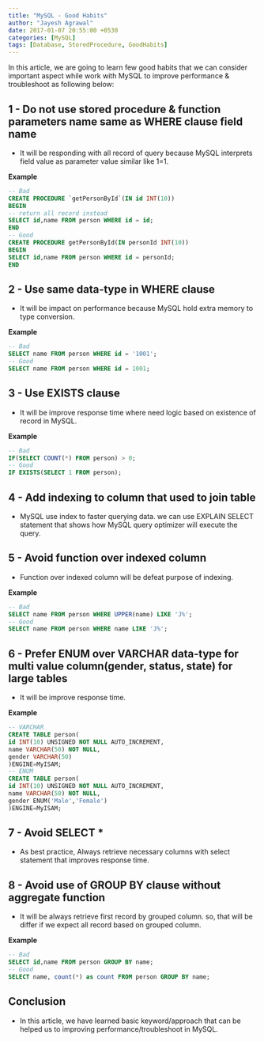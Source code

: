 ```yaml
---
title: "MySQL - Good Habits"
author: "Jayesh Agrawal"
date: 2017-01-07 20:55:00 +0530
categories: [MySQL]
tags: [Database, StoredProcedure, GoodHabits]
---
```


In this article, we are going to learn few good habits that we can consider important aspect while work with MySQL to improve performance & troubleshoot as following below:

## 1 - Do not use stored procedure & function parameters name same as WHERE clause field name
- It will be responding with all record of query because MySQL interprets field value as parameter value similar like 1=1.

**Example**
```sql
-- Bad  
CREATE PROCEDURE `getPersonById`(IN id INT(10))  
BEGIN  
-- return all record instead  
SELECT id,name FROM person WHERE id = id;  
END  
-- Good  
CREATE PROCEDURE getPersonById(IN personId INT(10))  
BEGIN  
SELECT id,name FROM person WHERE id = personId;  
END   
```

## 2 - Use same data-type in WHERE clause
- It will be impact on performance because MySQL hold extra memory to type conversion.

**Example**
```sql
-- Bad  
SELECT name FROM person WHERE id = '1001';  
-- Good  
SELECT name FROM person WHERE id = 1001;  
```

## 3 - Use EXISTS clause
- It will be improve response time where need logic based on existence of record in MySQL.

**Example**
```sql
-- Bad  
IF(SELECT COUNT(*) FROM person) > 0;  
-- Good  
IF EXISTS(SELECT 1 FROM person);   
```

## 4 - Add indexing to column that used to join table
- MySQL use index to faster querying data. we can use EXPLAIN SELECT statement that shows how MySQL query optimizer will execute the query.

## 5 - Avoid function over indexed column
- Function over indexed column will be defeat purpose of indexing.

**Example**
```sql
-- Bad  
SELECT name FROM person WHERE UPPER(name) LIKE 'J%';  
-- Good  
SELECT name FROM person WHERE name LIKE 'J%';   
```
## 6 - Prefer ENUM over VARCHAR data-type for multi value column(gender, status, state) for large tables
- It will be improve response time.

**Example**
```sql
-- VARCHAR  
CREATE TABLE person(  
id INT(10) UNSIGNED NOT NULL AUTO_INCREMENT,  
name VARCHAR(50) NOT NULL,  
gender VARCHAR(50)  
)ENGINE=MyISAM;  
-- ENUM  
CREATE TABLE person(  
id INT(10) UNSIGNED NOT NULL AUTO_INCREMENT,  
name VARCHAR(50) NOT NULL,  
gender ENUM('Male','Female')  
)ENGINE=MyISAM;   
```

## 7 - Avoid SELECT *
- As best practice, Always retrieve necessary columns with select statement that improves response time.

## 8 - Avoid use of GROUP BY clause without aggregate function
- It will be always retrieve first record by grouped column. so, that will be differ if we expect all record based on grouped column.

**Example**
```sql
-- Bad  
SELECT id,name FROM person GROUP BY name;  
-- Good  
SELECT name, count(*) as count FROM person GROUP BY name;
```

## Conclusion
- In this article, we have learned basic keyword/approach that can be helped us to improving performance/troubleshoot in MySQL.
